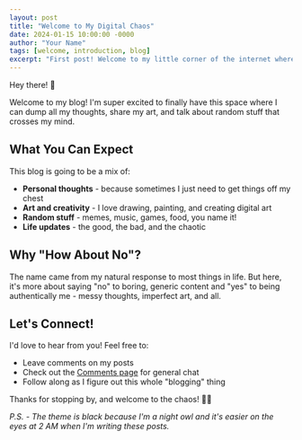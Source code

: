```yaml
---
layout: post
title: "Welcome to My Digital Chaos"
date: 2024-01-15 10:00:00 -0000
author: "Your Name"
tags: [welcome, introduction, blog]
excerpt: "First post! Welcome to my little corner of the internet where I'll be sharing thoughts, art, and random stuff."
---
```


Hey there! 👋

Welcome to my blog! I'm super excited to finally have this space where I can dump all my thoughts, share my art, and talk about random stuff that crosses my mind.

## What You Can Expect

This blog is going to be a mix of:
- **Personal thoughts** - because sometimes I just need to get things off my chest
- **Art and creativity** - I love drawing, painting, and creating digital art
- **Random stuff** - memes, music, games, food, you name it!
- **Life updates** - the good, the bad, and the chaotic

## Why "How About No"?

The name came from my natural response to most things in life. But here, it's more about saying "no" to boring, generic content and "yes" to being authentically me - messy thoughts, imperfect art, and all.

## Let's Connect!

I'd love to hear from you! Feel free to:
- Leave comments on my posts
- Check out the [Comments page](/comments) for general chat
- Follow along as I figure out this whole "blogging" thing

Thanks for stopping by, and welcome to the chaos! 🎨✨

*P.S. - The theme is black because I'm a night owl and it's easier on the eyes at 2 AM when I'm writing these posts.*
